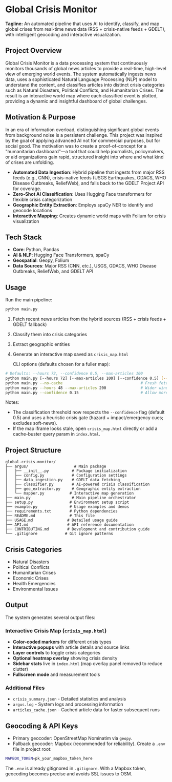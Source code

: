 # Global Crisis Monitor

**Tagline:** An automated pipeline that uses AI to identify, classify, and map global crises from real-time news data (RSS + crisis-native feeds + GDELT), with intelligent geocoding and interactive visualization.

## Project Overview

Global Crisis Monitor is a data processing system that continuously monitors thousands of global news articles to provide a real-time, high-level view of emerging world events. The system automatically ingests news data, uses a sophisticated Natural Language Processing (NLP) model to understand the content, and classifies articles into distinct crisis categories such as Natural Disasters, Political Conflicts, and Humanitarian Crises. The result is an interactive world map where each classified event is plotted, providing a dynamic and insightful dashboard of global challenges.

## Motivation & Purpose

In an era of information overload, distinguishing significant global events from background noise is a persistent challenge. This project was inspired by the goal of applying advanced AI not for commercial purposes, but for social good. The motivation was to create a proof-of-concept for a "humanitarian dashboard"—a tool that could help journalists, policymakers, or aid organizations gain rapid, structured insight into where and what kind of crises are unfolding.

- **Automated Data Ingestion**: Hybrid pipeline that ingests from major RSS feeds (e.g., CNN), crisis-native feeds (USGS Earthquakes, GDACS, WHO Disease Outbreaks, ReliefWeb), and falls back to the GDELT Project API for coverage.
- **Zero-Shot AI Classification**: Uses Hugging Face transformers for flexible crisis categorization
- **Geographic Entity Extraction**: Employs spaCy NER to identify and geocode locations
- **Interactive Mapping**: Creates dynamic world maps with Folium for crisis visualization

## Tech Stack

- **Core**: Python, Pandas
- **AI & NLP**: Hugging Face Transformers, spaCy
- **Geospatial**: Geopy, Folium
- **Data Sources**: Major RSS (CNN, etc.), USGS, GDACS, WHO Disease Outbreaks, ReliefWeb, and GDELT API

## Usage

Run the main pipeline:
```bash
python main.py
```

1. Fetch recent news articles from the hybrid sources (RSS + crisis feeds + GDELT fallback)
2. Classify them into crisis categories
3. Extract geographic entities
4. Generate an interactive map saved as `crisis_map.html`

    CLI options (defaults chosen for a fuller map):

```bash
# Defaults: --hours 72, --confidence 0.5, --max-articles 100
python main.py [--hours 72] [--max-articles 100] [--confidence 0.5] [--no-cache] [--output crisis_map.html]
python main.py --no-cache                                  # Fresh fetch using defaults
python main.py --hours 48 --max-articles 200               # Wider window and more items
python main.py --confidence 0.15                           # Allow more lower-confidence items
```

Notes:
- The classification threshold now respects the `--confidence` flag (default 0.5) and uses a heuristic crisis gate (hazard + impact/emergency cues; excludes soft-news).
- If the map iframe looks stale, open `crisis_map.html` directly or add a cache-buster query param in `index.html`.

## Project Structure

```
global-crisis-monitor/
├── argus/                    # Main package
│   ├── __init__.py          # Package initialization
│   ├── config.py            # Configuration settings
│   ├── data_ingestion.py    # GDELT data fetching
│   ├── classifier.py        # AI-powered crisis classification
│   ├── geo_extractor.py     # Geographic entity extraction
│   └── mapper.py           # Interactive map generation
├── main.py                  # Main pipeline orchestrator
├── setup.py                # Environment setup script
├── example.py              # Usage examples and demos
├── requirements.txt        # Python dependencies
├── README.md               # This file
├── USAGE.md               # Detailed usage guide
├── API.md                 # API reference documentation
├── CONTRIBUTING.md        # Development and contribution guide
└── .gitignore            # Git ignore patterns
```

## Crisis Categories

- Natural Disasters
- Political Conflicts
- Humanitarian Crises
- Economic Crises
- Health Emergencies
- Environmental Issues

## Output

The system generates several output files:

### Interactive Crisis Map (`crisis_map.html`)
- **Color-coded markers** for different crisis types
- **Interactive popups** with article details and source links  
- **Layer controls** to toggle crisis categories
- **Optional heatmap overlay** showing crisis density
- **Sidebar stats** live in `index.html` (map overlay panel removed to reduce clutter)
- **Fullscreen mode** and measurement tools

### Additional Files
- `crisis_summary.json` - Detailed statistics and analysis
- `argus.log` - System logs and processing information
- `articles_cache.json` - Cached article data for faster subsequent runs

## Geocoding & API Keys

- Primary geocoder: OpenStreetMap Nominatim via `geopy`.
- Fallback geocoder: Mapbox (recommended for reliability). Create a `.env` file in project root:

```bash
MAPBOX_TOKEN=pk_your_mapbox_token_here
```

The `.env` is already gitignored in `.gitignore`. With a Mapbox token, geocoding becomes precise and avoids SSL issues to OSM.

